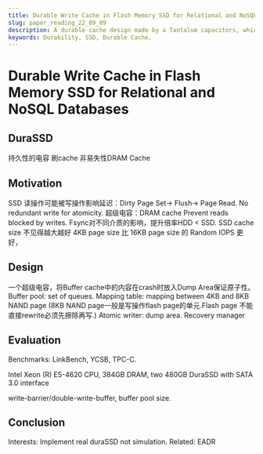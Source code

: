 ```yaml
---
title: Durable Write Cache in Flash Memory SSD for Relational and NoSQL Databases
slug: paper_reading_22_09_09
description: A durable cache design made by a Tantalum capacitors, which makes DRAM cache durability.
keywords: Durability, SSD, Durable Cache, 
---
```


# Durable Write Cache in Flash Memory SSD for Relational and NoSQL Databases

## DuraSSD
持久性的电容 刷cache 非易失性DRAM Cache

## Motivation
SSD 读操作可能被写操作影响延迟：Dirty Page Set-> Flush-> Page Read.
No redundant write for atomicity. 超级电容：DRAM cache
Prevent reads blocked by writes. 
Fsync对不同介质的影响，提升倍率HDD < SSD. SSD cache size 不见得越大越好
4KB page size 比 16KB page size 的 Random IOPS 更好，

## Design
一个超级电容，将Buffer cache中的内容在crash时放入Dump Area保证原子性。
Buffer pool: set of queues.
Mapping table: mapping between 4KB and 8KB NAND page (8KB NAND page一般是写操作flash page的单元.Flash page 不能直接rewrite必须先擦除再写.)
Atomic writer: dump area.
Recovery manager 

## Evaluation
Benchmarks: LinkBench, YCSB, TPC-C.

Intel Xeon (R) E5-4620 CPU, 384GB DRAM, two 480GB DuraSSD with SATA 3.0 interface

write-barrier/double-write-buffer, buffer pool size.

## Conclusion
Interests: Implement real duraSSD not simulation.
Related: EADR